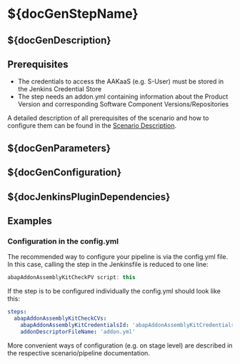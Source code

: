 # ${docGenStepName}

## ${docGenDescription}

## Prerequisites

* The credentials to access the AAKaaS (e.g. S-User) must be stored in the Jenkins Credential Store
* The step needs an addon.yml containing information about the Product Version and corresponding Software Component Versions/Repositories

A detailed description of all prerequisites of the scenario and how to configure them can be found in the [Scenario Description](https://www.project-piper.io/scenarios/abapEnvironmentAddons/).

## ${docGenParameters}

## ${docGenConfiguration}

## ${docJenkinsPluginDependencies}

## Examples

### Configuration in the config.yml

The recommended way to configure your pipeline is via the config.yml file. In this case, calling the step in the Jenkinsfile is reduced to one line:

```groovy
abapAddonAssemblyKitCheckPV script: this
```

If the step is to be configured individually the config.yml should look like this:

```yaml
steps:
  abapAddonAssemblyKitCheckCVs:
    abapAddonAssemblyKitCredentialsId: 'abapAddonAssemblyKitCredentialsId',
    addonDescriptorFileName: 'addon.yml'
```

More convenient ways of configuration (e.g. on stage level) are described in the respective scenario/pipeline documentation.
